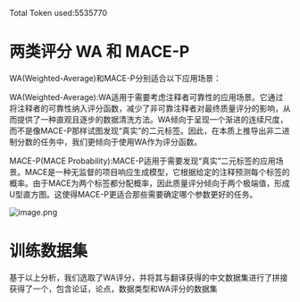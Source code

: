 Total Token used:5535770 


# 两类评分 WA 和 MACE-P
WA(Weighted-Average)和MACE-P分别适合以下应用场景：

WA(Weighted-Average):WA适用于需要考虑注释者可靠性的应用场景。它通过将注释者的可靠性纳入评分函数，减少了非可靠注释者对最终质量评分的影响，从而提供了一种直观且逐步的数据清洗方法。WA倾向于呈现一个渐进的连续尺度，而不是像MACE-P那样试图发现“真实”的二元标签。因此，在本质上推导出非二进制分数的任务中，我们更倾向于使用WA作为评分函数。

MACE-P(MACE Probability):MACE-P适用于需要发现“真实”二元标签的应用场景。MACE是一种无监督的项目响应生成模型，它根据给定的注释预测每个标签的概率。由于MACE为两个标签都分配概率，因此质量评分倾向于两个极端值，形成U型直方图。这使得MACE-P更适合那些需要确定哪个参数更好的任务。

![image.png](https://kashiwa-pic.oss-cn-beijing.aliyuncs.com/20240328095841.png)


# 训练数据集 
基于以上分析，我们选取了WA评分，并将其与翻译获得的中文数据集进行了拼接获得了一个，包含论证，论点，数据类型和WA评分的数据集